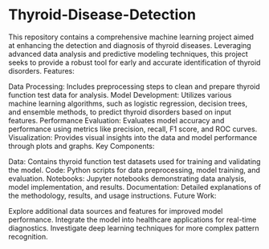 # Thyroid-Disease-Detection
This repository contains a comprehensive machine learning project aimed at enhancing the detection and diagnosis of thyroid diseases. Leveraging advanced data analysis and predictive modeling techniques, this project seeks to provide a robust tool for early and accurate identification of thyroid disorders.
Features:

Data Processing: Includes preprocessing steps to clean and prepare thyroid function test data for analysis.
Model Development: Utilizes various machine learning algorithms, such as logistic regression, decision trees, and ensemble methods, to predict thyroid disorders based on input features.
Performance Evaluation: Evaluates model accuracy and performance using metrics like precision, recall, F1 score, and ROC curves.
Visualization: Provides visual insights into the data and model performance through plots and graphs.
Key Components:

Data: Contains thyroid function test datasets used for training and validating the model.
Code: Python scripts for data preprocessing, model training, and evaluation.
Notebooks: Jupyter notebooks demonstrating data analysis, model implementation, and results.
Documentation: Detailed explanations of the methodology, results, and usage instructions.
Future Work:

Explore additional data sources and features for improved model performance.
Integrate the model into healthcare applications for real-time diagnostics.
Investigate deep learning techniques for more complex pattern recognition.
